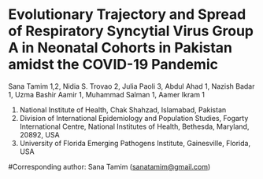 # Evolutionary Trajectory and Spread of Respiratory Syncytial Virus Group A in Neonatal Cohorts in Pakistan amidst the COVID-19 Pandemic

Sana Tamim 1,2, Nidia S. Trovao 2, Julia Paoli 3, Abdul Ahad 1, Nazish Badar 1, Uzma Bashir Aamir 1, Muhammad Salman 1, Aamer Ikram 1

1. National Institute of Health, Chak Shahzad, Islamabad, Pakistan
2. Division of International Epidemiology and Population Studies, Fogarty International Centre, National Institutes of Health, Bethesda, Maryland, 20892, USA
3. University of Florida Emerging Pathogens Institute, Gainesville, Florida, USA

#Corresponding author: Sana Tamim (sanatamim@gmail.com)

<br>
</br>
<!--

<br>

Manuscript available [here](https://www.ncbi.nlm.nih.gov/pmc/articles/PMC10886446/).

<br>


File S3: Python script for ancestral sequence reconstruction and inference of glycosylation patterns. Available at https://github.com/nidiatrovao/HA_Evolution/assets/13024751/cecda77f-62c4-4009-8b12-bef0bd9f60ab.
-->
